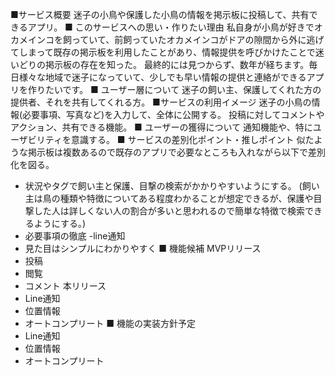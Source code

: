 ■サービス概要
迷子の小鳥や保護した小鳥の情報を掲示板に投稿して、共有できるアプリ。
■ このサービスへの思い・作りたい理由
私自身が小鳥が好きでオカメインコを飼っていて、前飼っていたオカメインコがドアの隙間から外に逃げてしまって既存の掲示板を利用したことがあり、情報提供を呼びかけたことで迷いどりの掲示板の存在を知った。 最終的には見つからず、数年が経ちます。毎日様々な地域で迷子になっていて、少しでも早い情報の提供と連絡ができるアプリを作りたいです。
■ ユーザー層について
迷子の飼い主、保護してくれた方の提供者、それを共有してくれる方。
■サービスの利用イメージ
迷子の小鳥の情報(必要事項、写真など)を入力して、全体に公開する。 投稿に対してコメントやアクション、共有できる機能。
■ ユーザーの獲得について
通知機能や、特にユーザビリティを意識する。
■ サービスの差別化ポイント・推しポイント
似たような掲示板は複数あるので既存のアプリで必要なところも入れながら以下で差別化を図る。
* 状況やタグで飼い主と保護、目撃の検索がかかりやすいようにする。 (飼い主は鳥の種類や特徴についてある程度わかることが想定できるが、保護や目撃した人は詳しくない人の割合が多いと思われるので簡単な特徴で検索できるようにする。)
* 必要事項の徹底 -line通知
* 見た目はシンプルにわかりやすく
■ 機能候補
MVPリリース
* 投稿
* 閲覧
* コメント
本リリース
* Line通知
* 位置情報
* オートコンプリート
■ 機能の実装方針予定
* Line通知
* 位置情報
* オートコンプリート
